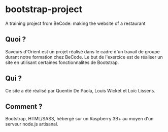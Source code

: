 # bootstrap-project
A training project from BeCode: making the website of a restaurant

## Quoi ?
Saveurs d'Orient est un projet réalisé dans le cadre d'un travail de groupe durant notre formation chez BeCode. Le but de l'exercice est de réaliser un site en utilisant certaines fonctionnalités de Bootstrap.

## Qui ?
Ce site a été réalisé par Quentin De Paola, Louis Wicket et Loïc Lissens.

## Comment ?
Bootstrap, HTML/SASS, hébergé sur un Raspberry 3B+ au moyen d'un serveur node.js artisanal.
